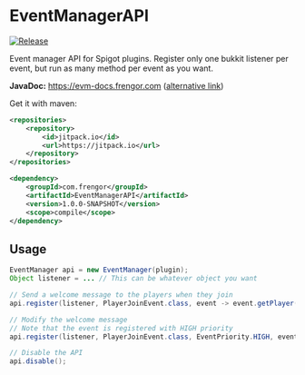# EventManagerAPI
[![Release](https://jitpack.io/v/frengor/EventManagerAPI.svg)](https://jitpack.io/#frengor/EventManagerAPI)

Event manager API for Spigot plugins. Register only one bukkit listener per event, but run as many method per event as you want.

**JavaDoc:** <https://evm-docs.frengor.com> ([alternative link](https://frengor.github.io/EventManagerAPI))  

Get it with maven:
```xml
<repositories>
    <repository>
        <id>jitpack.io</id>
        <url>https://jitpack.io</url>
    </repository>
</repositories>
```   
```xml
<dependency>
    <groupId>com.frengor</groupId>
    <artifactId>EventManagerAPI</artifactId>
    <version>1.0.0-SNAPSHOT</version>
    <scope>compile</scope>
</dependency>
```

## Usage

```java
EventManager api = new EventManager(plugin);
Object listener = ... // This can be whatever object you want

// Send a welcome message to the players when they join
api.register(listener, PlayerJoinEvent.class, event -> event.getPlayer().sendMessage("Welcome to our server!"));

// Modify the welcome message
// Note that the event is registered with HIGH priority
api.register(listener, PlayerJoinEvent.class, EventPriority.HIGH, event -> event.setJoinMessage("A player has joined the server!"));

// Disable the API
api.disable();
```
